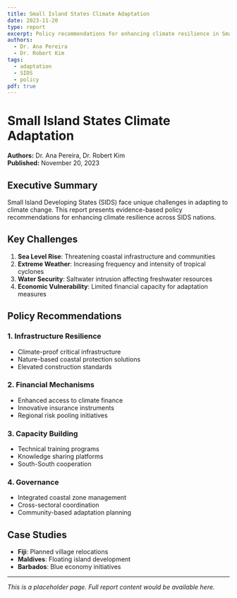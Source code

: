 ```yaml
---
title: Small Island States Climate Adaptation
date: 2023-11-20
type: report
excerpt: Policy recommendations for enhancing climate resilience in Small Island Developing States.
authors:
  - Dr. Ana Pereira
  - Dr. Robert Kim
tags:
  - adaptation
  - SIDS
  - policy
pdf: true
---
```


# Small Island States Climate Adaptation

**Authors:** Dr. Ana Pereira, Dr. Robert Kim  
**Published:** November 20, 2023

## Executive Summary

Small Island Developing States (SIDS) face unique challenges in adapting to climate change. This report presents evidence-based policy recommendations for enhancing climate resilience across SIDS nations.

## Key Challenges

1. **Sea Level Rise**: Threatening coastal infrastructure and communities
2. **Extreme Weather**: Increasing frequency and intensity of tropical cyclones
3. **Water Security**: Saltwater intrusion affecting freshwater resources
4. **Economic Vulnerability**: Limited financial capacity for adaptation measures

## Policy Recommendations

### 1. Infrastructure Resilience
- Climate-proof critical infrastructure
- Nature-based coastal protection solutions
- Elevated construction standards

### 2. Financial Mechanisms
- Enhanced access to climate finance
- Innovative insurance instruments
- Regional risk pooling initiatives

### 3. Capacity Building
- Technical training programs
- Knowledge sharing platforms
- South-South cooperation

### 4. Governance
- Integrated coastal zone management
- Cross-sectoral coordination
- Community-based adaptation planning

## Case Studies

- **Fiji**: Planned village relocations
- **Maldives**: Floating island development
- **Barbados**: Blue economy initiatives

---

*This is a placeholder page. Full report content would be available here.*